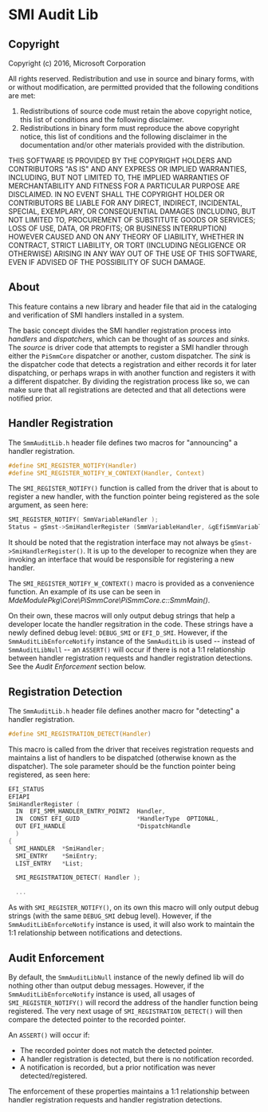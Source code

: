 # SMI Audit Lib

## Copyright

Copyright (c) 2016, Microsoft Corporation

All rights reserved. Redistribution and use in source and binary forms, with or without modification, are permitted provided that the following conditions are met:
1. Redistributions of source code must retain the above copyright notice, this list of conditions and the following disclaimer.
2. Redistributions in binary form must reproduce the above copyright notice, this list of conditions and the following disclaimer in the documentation and/or other materials provided with the distribution.

THIS SOFTWARE IS PROVIDED BY THE COPYRIGHT HOLDERS AND CONTRIBUTORS "AS IS" AND ANY EXPRESS OR IMPLIED WARRANTIES, INCLUDING, BUT NOT LIMITED TO, THE IMPLIED WARRANTIES OF MERCHANTABILITY AND FITNESS FOR A PARTICULAR PURPOSE ARE DISCLAIMED. IN NO EVENT SHALL THE COPYRIGHT HOLDER OR CONTRIBUTORS BE LIABLE FOR ANY DIRECT, INDIRECT, INCIDENTAL, SPECIAL, EXEMPLARY, OR CONSEQUENTIAL DAMAGES (INCLUDING, BUT NOT LIMITED TO, PROCUREMENT OF SUBSTITUTE GOODS OR SERVICES; LOSS OF USE, DATA, OR PROFITS; OR BUSINESS INTERRUPTION) HOWEVER CAUSED AND ON ANY THEORY OF LIABILITY, WHETHER IN CONTRACT, STRICT LIABILITY, OR TORT (INCLUDING NEGLIGENCE OR OTHERWISE) ARISING IN ANY WAY OUT OF THE USE OF THIS SOFTWARE, EVEN IF ADVISED OF THE POSSIBILITY OF SUCH DAMAGE.

## About

This feature contains a new library and header file that aid in the cataloging and verification of SMI handlers installed in a system.

The basic concept divides the SMI handler registration process into _handlers_ and _dispatchers_, which can be thought of as _sources_ and _sinks_. The _source_ is driver code that attempts to register a SMI handler through either the `PiSmmCore` dispatcher or another, custom dispatcher. The _sink_ is the dispatcher code that detects a registration and either records it for later dispatching, or perhaps wraps in with another function and registers it with a different dispatcher. By dividing the registration process like so, we can make sure that all registrations are detected and that all detections were notified prior.

## Handler Registration

The `SmmAuditLib.h` header file defines two macros for "announcing" a handler registration.

```c
#define SMI_REGISTER_NOTIFY(Handler)
#define SMI_REGISTER_NOTIFY_W_CONTEXT(Handler, Context)
```

The `SMI_REGISTER_NOTIFY()` function is called from the driver that is about to register a new handler, with the function pointer being registered as the sole argument, as seen here:

```c
SMI_REGISTER_NOTIFY( SmmVariableHandler );
Status = gSmst->SmiHandlerRegister (SmmVariableHandler, &gEfiSmmVariableProtocolGuid, &VariableHandle);
```

It should be noted that the registration interface may not always be `gSmst->SmiHandlerRegister()`. It is up to the developer to recognize when they are invoking an interface that would be responsible for registering a new handler.

The `SMI_REGISTER_NOTIFY_W_CONTEXT()` macro is provided as a convenience function. An example of its use can be seen in _MdeModulePkg\Core\PiSmmCore\PiSmmCore.c::SmmMain()_.

On their own, these macros will only output debug strings that help a developer locate the handler regsitration in the code. These strings have a newly defined debug level: `DEBUG_SMI` or `EFI_D_SMI`. However, if the `SmmAuditLibEnforceNotify` instance of the `SmmAuditLib` is used -- instead of `SmmAuditLibNull` -- an `ASSERT()` will occur if there is not a 1:1 relationship between handler registration requests and handler registration detections. See the _Audit Enforcement_ section below.

## Registration Detection

The `SmmAuditLib.h` header file defines another macro for "detecting" a handler registration.

```c
#define SMI_REGISTRATION_DETECT(Handler)
```

This macro is called from the driver that receives registration requests and maintains a list of handlers to be dispatched (otherwise known as the dispatcher). The sole parameter should be the function pointer being registered, as seen here:

```c
EFI_STATUS
EFIAPI
SmiHandlerRegister (
  IN  EFI_SMM_HANDLER_ENTRY_POINT2  Handler,
  IN  CONST EFI_GUID                *HandlerType  OPTIONAL,
  OUT EFI_HANDLE                    *DispatchHandle
  )
{
  SMI_HANDLER  *SmiHandler;
  SMI_ENTRY    *SmiEntry;
  LIST_ENTRY   *List;

  SMI_REGISTRATION_DETECT( Handler );

  ...
```

As with `SMI_REGISTER_NOTIFY()`, on its own this macro will only output debug strings (with the same `DEBUG_SMI` debug level). However, if the `SmmAuditLibEnforceNotify` instance is used, it will also work to maintain the 1:1 relationship between notifications and detections.

## Audit Enforcement

By default, the `SmmAuditLibNull` instance of the newly defined lib will do nothing other than output debug messages. However, if the `SmmAuditLibEnforceNotify` instance is used, all usages of `SMI_REGISTER_NOTIFY()` will record the address of the handler function being registered. The very next usage of `SMI_REGISTRATION_DETECT()` will then compare the detected pointer to the recorded pointer.

An `ASSERT()` will occur if:

* The recorded pointer does not match the detected pointer.
* A handler registration is detected, but there is no notification recorded.
* A notification is recorded, but a prior notification was never detected/registered.

The enforcement of these properties maintains a 1:1 relationship between handler registration requests and handler registration detections.
